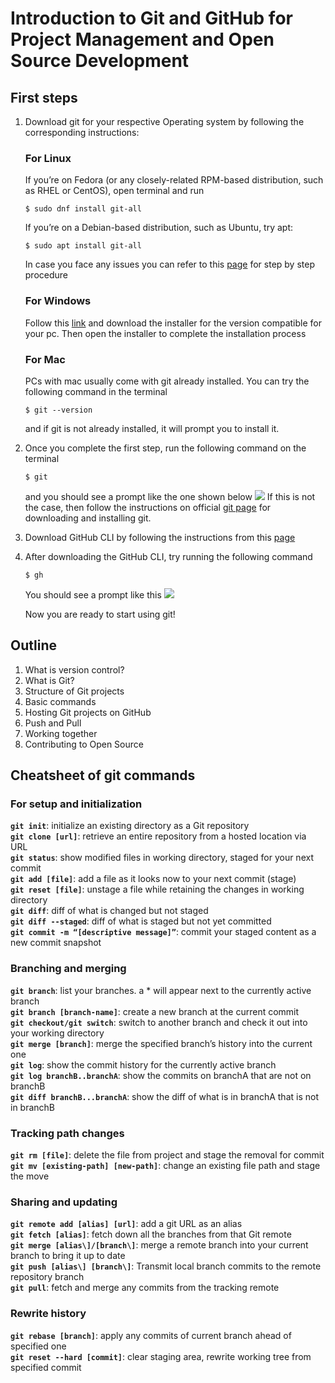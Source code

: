 # Introduction to Git and GitHub for Project Management and Open Source Development

## First steps
1. Download git for your respective Operating system by following the corresponding instructions:<br>
    ### For Linux
    If you’re on Fedora (or any closely-related RPM-based distribution, such as RHEL or CentOS), open terminal and run
    ```
    $ sudo dnf install git-all
    ```
    If you’re on a Debian-based distribution, such as Ubuntu, try apt:
    ```
    $ sudo apt install git-all
    ```
    In case you face any issues you can refer to this [page](https://git-scm.com/download/linux) for step by step procedure

    ### For Windows
    Follow this [link](https://git-scm.com/download/win) and download the installer for the version compatible for your pc. Then open the installer to complete the installation process

    ### For Mac
    PCs with mac usually come with git already installed. You can try the following command in the terminal
    ```
    $ git --version
    ```
    and if git is not already installed, it will prompt you to install it.

2. Once you complete the first step, run the following command on the terminal
    ```
    $ git
    ```
    and you should see a prompt like the one shown below
    ![](git_cmd.png)
    If this is not the case, then follow the instructions on official [git page](https://git-scm.com/book/en/v2/Getting-Started-Installing-Git) for downloading and installing git.

3. Download GitHub CLI by following the instructions from this [page](https://github.com/cli/cli)

4. After downloading the GitHub CLI, try running the following command
    ```
    $ gh
    ```
    You should see a prompt like this
    ![](gh_cmd.png)

    Now you are ready to start using git!
## Outline
1. What is version control?
2. What is Git?
3. Structure of Git projects
4. Basic commands
5. Hosting Git projects on GitHub
6. Push and Pull
7. Working together
8. Contributing to Open Source


## Cheatsheet of git commands

### For setup and initialization
**`git init`**: initialize an existing directory as a Git repository<br>
**`git clone [url]`**: retrieve an entire repository from a hosted location via URL<br>
**`git status`**: show modified files in working directory, staged for your next commit<br>
**`git add [file]`**: add a file as it looks now to your next commit (stage)<br>
**`git reset [file]`**: unstage a file while retaining the changes in working directory<br>
**`git diff`**: diff of what is changed but not staged<br>
**`git diff --staged`**: diff of what is staged but not yet committed<br>
**`git commit -m “[descriptive message]”`**: commit your staged content as a new commit snapshot<br>

### Branching and merging
**`git branch`**: list your branches. a * will appear next to the currently active branch<br>
**`git branch [branch-name]`**: create a new branch at the current commit<br>
**`git checkout/git switch`**: switch to another branch and check it out into your working directory<br>
**`git merge [branch]`**: merge the specified branch’s history into the current one<br>
**`git log`**: show the commit history for the currently active branch<br>
**`git log branchB..branchA`**: show the commits on branchA that are not on branchB<br>
**`git diff branchB...branchA`**: show the diff of what is in branchA that is not in branchB<br>

### Tracking path changes
**`git rm [file]`**: delete the file from project and stage the removal for commit<br>
**`git mv [existing-path] [new-path]`**: change an existing file path and stage the move<br>

### Sharing and updating
**`git remote add [alias] [url]`**: add a git URL as an alias<br>
**`git fetch [alias]`**: fetch down all the branches from that Git remote<br>
**`git merge [alias\]/[branch\]`**: merge a remote branch into your current branch to bring it up to date<br>
**`git push [alias\] [branch\]`**: Transmit local branch commits to the remote repository branch<br>
**`git pull`**: fetch and merge any commits from the tracking remote <br>

### Rewrite history
**`git rebase [branch]`**: apply any commits of current branch ahead of specified one<br>
**`git reset --hard [commit]`**: clear staging area, rewrite working tree from specified commit<br>
